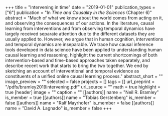 +++
title = "Intervening in time"
date = "2019-01-01"
publication_types = ["6"]
publication = "In _Time and Causality in the Sciences_ (Chapter 6)"
abstract = "Much of what we know about the world comes from acting on it, and observing the consequences of our actions. In the literature, causal learning from interventions and from observing temporal dynamics have largely received separate attention due to the different datasets they are usually applied to. However, we argue that in human cognition, interventions and temporal dynamics are inseparable. We trace how causal inference tools developed in data science have been applied to understanding human causal learning and reasoning, highlight the current shortcomings of both intervention-based and time-based approaches taken separately, and describe recent work that starts to bring the two together. We end by sketching an account of interventional and temporal evidence as constituents of a unified online causal learning process."
abstract_short = ""
image_preview = ""
selected = false
projects = []
tags = []
url_preprint = "/pdfs/bramley2019intervening.pdf"
url_source = ""
math = true
highlight = true
[header]
image = ""
caption = ""
[[authors]]
	name = "Neil R. Bramley"
	is_member = true
[[authors]]
	name = "Tobias Gerstenberg"
	is_member = false
[[authors]]
	name = "Ralf Mayrhofer"
	is_member = false
[[authors]]
	name = "David A. Lagnado"
	is_member = false
+++
